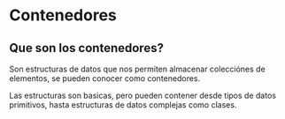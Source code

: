 # Contenedores

## Que son los contenedores?

Son estructuras de datos que nos permiten almacenar colecciónes de elementos, se pueden conocer como contenedores.

Las estructuras son basicas, pero pueden contener desde tipos de datos primitivos, hasta estructuras de datos complejas como clases.
